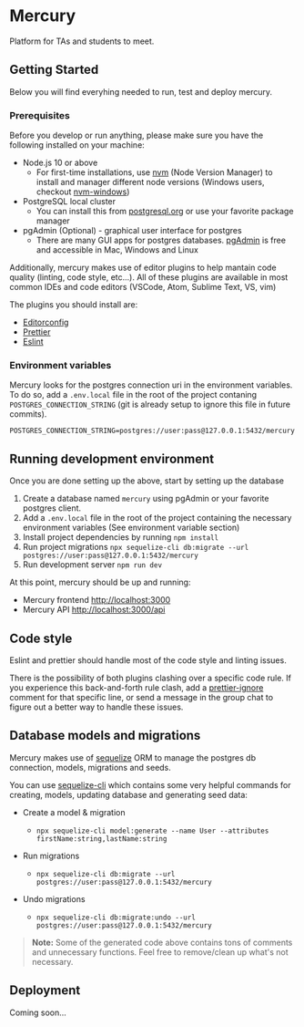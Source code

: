 # Mercury

Platform for TAs and students to meet.

## Getting Started

Below you will find everyhing needed to run, test and deploy mercury.

### Prerequisites

Before you develop or run anything, please make sure you have the following installed on your machine:

- Node.js 10 or above
  - For first-time installations, use [nvm](https://github.com/nvm-sh/nvm) (Node Version Manager) to install and manager different node versions (Windows users, checkout [nvm-windows](https://github.com/coreybutler/nvm-windows))
- PostgreSQL local cluster
  - You can install this from [postgresql.org](https://www.postgresql.org/download/) or use your favorite package manager
- pgAdmin (Optional) - graphical user interface for postgres
  - There are many GUI apps for postgres databases. [pgAdmin](https://www.pgadmin.org/download/) is free and accessible in Mac, Windows and Linux

Additionally, mercury makes use of editor plugins to help mantain code quality (linting, code style, etc...). All of these plugins are available in most common IDEs and code editors (VSCode, Atom, Sublime Text, VS, vim)

The plugins you should install are:

- [Editorconfig](https://editorconfig.org/#download)
- [Prettier](https://prettier.io/docs/en/editors.html)
- [Eslint](https://eslint.org/docs/user-guide/integrations)

### Environment variables

Mercury looks for the postgres connection uri in the environment variables. To do so, add a `.env.local` file in the root of the project contaning `POSTGRES_CONNECTION_STRING` (git is already setup to ignore this file in future commits).

```
POSTGRES_CONNECTION_STRING=postgres://user:pass@127.0.0.1:5432/mercury
```

## Running development environment

Once you are done setting up the above, start by setting up the database

1. Create a database named `mercury` using pgAdmin or your favorite postgres client.
2. Add a `.env.local` file in the root of the project containing the necessary environment variables (See environment variable section)
3. Install project dependencies by running `npm install`
4. Run project migrations `npx sequelize-cli db:migrate --url postgres://user:pass@127.0.0.1:5432/mercury`
5. Run development server `npm run dev`

At this point, mercury should be up and running:

- Mercury frontend [http://localhost:3000](http://localhost:3000)
- Mercury API [http://localhost:3000/api](http://localhost:3000/api)

## Code style

Eslint and prettier should handle most of the code style and linting issues.

There is the possibility of both plugins clashing over a specific code rule. If you experience this back-and-forth rule clash, add a [prettier-ignore](https://prettier.io/docs/en/ignore.html) comment for that specific line, or send a message in the group chat to figure out a better way to handle these issues.

## Database models and migrations

Mercury makes use of [sequelize](https://sequelize.org/master/) ORM to manage the postgres db connection, models, migrations and seeds.

You can use [sequelize-cli](https://github.com/sequelize/cli) which contains some very helpful commands for creating, models, updating database and generating seed data:

- Create a model & migration
  - `npx sequelize-cli model:generate --name User --attributes firstName:string,lastName:string`
- Run migrations
  - `npx sequelize-cli db:migrate --url postgres://user:pass@127.0.0.1:5432/mercury`
- Undo migrations

  - `npx sequelize-cli db:migrate:undo --url postgres://user:pass@127.0.0.1:5432/mercury`

> **Note:** Some of the generated code above contains tons of comments and unnecessary functions. Feel free to remove/clean up what's not necessary.

## Deployment

Coming soon...

